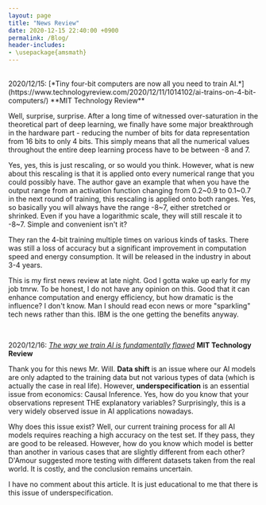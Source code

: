 ```yaml
---
layout: page
title: "News Review"
date: 2020-12-15 22:40:00 +0900
permalink: /Blog/
header-includes:
- \usepackage{amsmath}
---
```

<br>
2020/12/15: [*Tiny four-bit computers are now all you need to train AI.*](https://www.technologyreview.com/2020/12/11/1014102/ai-trains-on-4-bit-computers/)  **MIT Technology Review**

Well, surprise, surprise. After a long time of witnessed over-saturation in the theoretical part of deep learning, we finally have some major breakthrough in the hardware part - reducing the number of bits for data representation from 16 bits to only 4 bits. This simply means that all the numerical values throughout the entire deep learning process have to be between -8 and 7.

Yes, yes, this is just rescaling, or so would you think. However, what is new about this rescaling is that it is applied onto every numerical range that you could possibly have. The author gave an example that when you have the output range from an activation function changing from 0.2~0.9 to 0.1~0.7 in the next round of training, this rescaling is applied onto both ranges. Yes, so basically you will always have the range -8~7, either stretched or shrinked. Even if you have a logarithmic scale, they will still rescale it to -8~7. Simple and convenient isn't it?

They ran the 4-bit training multiple times on various kinds of tasks. There was still a loss of accuracy but a significant improvement in computation speed and energy consumption. It will be released in the industry in about 3-4 years.

This is my first news review at late night. God I gotta wake up early for my job tmrw. To be honest, I do not have any opinion on this. Good that it can enhance computation and energy efficiency, but how dramatic is the influence? I don't know. Man I should read econ news or more "sparkling" tech news rather than this. IBM is the one getting the benefits anyway.

&emsp;

2020/12/16: [*The way we train AI is fundamentally flawed*](https://www.technologyreview.com/2020/11/18/1012234/training-machine-learning-broken-real-world-heath-nlp-computer-vision/)  **MIT Technology Review**

Thank you for this news Mr. Will. **Data shift** is an issue where our AI models are only adapted to the training data but not various types of data (which is actually the case in real life). However, **underspecification** is an essential issue from economics: Causal Inference. Yes, how do you know that your observations represent THE explanatory variables? Surprisingly, this is a very widely observed issue in AI applications nowadays.

Why does this issue exist? Well, our current training process for all AI models requires reaching a high accuracy on the test set. If they pass, they are good to be released. However, how do you know which model is better than another in various cases that are slightly different from each other? D'Amour suggested more testing with different datasets taken from the real world. It is costly, and the conclusion remains uncertain.

I have no comment about this article. It is just educational to me that there is this issue of underspecification.